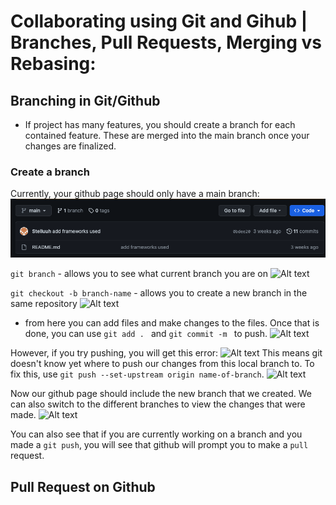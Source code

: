 # Collaborating using Git and Gihub | Branches, Pull Requests, Merging vs Rebasing:

## Branching in Git/Github
- If project has many features, you should create a branch for each contained feature. These are merged into the main branch once your changes are finalized.

### Create a branch

Currently, your github page should only have a main branch:
![Alt text](<images/main github page.png>)

```git branch``` - allows you to see what current branch you are on
![Alt text](<images/git branch.png>)

```git checkout -b branch-name``` - allows you to create a new branch in the same repository
![Alt text](<images/git checkout -b.png>)
- from here you can add files and make changes to the files. Once that is done, you can use ```git add . ``` and ```git commit -m ``` to push. 
![Alt text](<images/git add and commit.png>)

However, if you try pushing, you will get this error: 
![Alt text](<images/git push error.png>)
This means git doesn't know yet where to push our changes from this local branch to. 
To fix this, use ```git push --set-upstream origin name-of-branch```. 
![Alt text](<images/git push set-upstream.png>)

Now our github page should include the new branch that we created. We can also switch to the different branches to view the changes that were made.
![Alt text](<images/github page with new branch1.png>)

You can also see that if you are currently working on a branch and you made a ```git push```, you will see that github will prompt you to make a ```pull``` request.

## Pull Request on Github